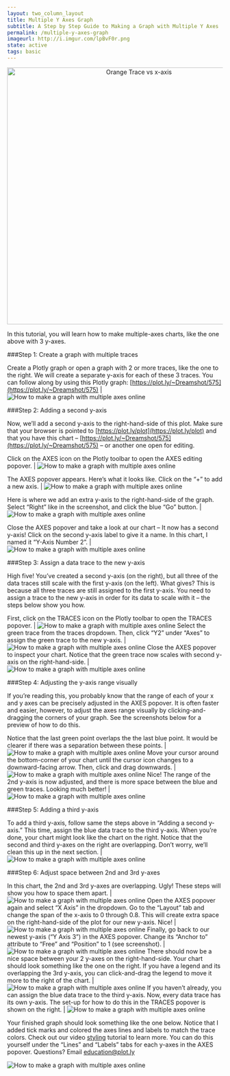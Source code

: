 ```yaml
---
layout: two_column_layout
title: Multiple Y Axes Graph
subtitle: A Step by Step Guide to Making a Graph with Multiple Y Axes
permalink: /multiple-y-axes-graph
imageurl: http://i.imgur.com/lpBvF0r.png
state: active
tags: basic
---
```


<div>
    <a href="https://plot.ly/~Dreamshot/575/" target="_blank" title="Orange Trace vs x-axis" style="display: block; text-align: center;"><img src="https://plot.ly/~Dreamshot/575.png" alt="Orange Trace vs x-axis" style="max-width: 100%;width: 600px;"  width="600" onerror="this.onerror=null;this.src='https://plot.ly/404.png';" /></a>
    <script data-plotly="Dreamshot:575" src="https://plot.ly/embed.js" async></script>
</div>

In this tutorial, you will learn how to make multiple-axes charts, like the one above with 3 y-axes.

###Step 1: Create a graph with multiple traces

Create a Plotly graph or open a graph with 2 or more traces, like the one to the right. We will create a separate y-axis for each of these 3 traces. You can follow along by using this Plotly graph: [https://plot.ly/~Dreamshot/575](https://plot.ly/~Dreamshot/575) | ![How to make a graph with multiple axes online](https://plot.ly/static/learn/images/web_app_tutorials/how-to-make-a-graph-with-multiple-axes-online/image06.png)

###Step 2: Adding a second y-axis

Now, we’ll add a second y-axis to the right-hand-side of this plot. Make sure that your browser is pointed to [https://plot.ly/plot](https://plot.ly/plot) and that you have this chart &#8211; [https://plot.ly/~Dreamshot/575](https://plot.ly/~Dreamshot/575) &#8211; or another one open for editing.

Click on the AXES icon on the Plotly toolbar to open the AXES editing popover. | ![How to make a graph with multiple axes online](https://plot.ly/static/learn/images/web_app_tutorials/how-to-make-a-graph-with-multiple-axes-online/image11.png)

The AXES popover appears. Here’s what it looks like. Click on the “+” to add a new axis. | ![How to make a graph with multiple axes online](https://plot.ly/static/learn/images/web_app_tutorials/how-to-make-a-graph-with-multiple-axes-online/image10.png)

Here is where we add an extra y-axis to the right-hand-side of the graph. Select “Right” like in the screenshot, and click the blue “Go” button. | ![How to make a graph with multiple axes online](https://plot.ly/static/learn/images/web_app_tutorials/how-to-make-a-graph-with-multiple-axes-online/image15.png) 

Close the AXES popover and take a look at our chart &#8211; It now has a second y-axis! Click on the second y-axis label to give it a name. In this chart, I named it “Y-Axis Number 2”. | ![How to make a graph with multiple axes online](https://plot.ly/static/learn/images/web_app_tutorials/how-to-make-a-graph-with-multiple-axes-online/image07.png)

###Step 3: Assign a data trace to the new y-axis

High five! You’ve created a second y-axis (on the right), but all three of the data traces still scale with the first y-axis (on the left). What gives? This is because all three traces are still assigned to the first y-axis. You need to assign a trace to the new y-axis in order for its data to scale with it &#8211; the steps below show you how.

First, click on the TRACES icon on the Plotly toolbar to open the TRACES popover. | ![How to make a graph with multiple axes online](https://plot.ly/static/learn/images/web_app_tutorials/how-to-make-a-graph-with-multiple-axes-online/image11.png)
Select the green trace from the traces dropdown. Then, click “Y2” under “Axes” to assign the green trace to the new y-axis. | ![How to make a graph with multiple axes online](https://plot.ly/static/learn/images/web_app_tutorials/how-to-make-a-graph-with-multiple-axes-online/image08.png)
Close the AXES popover to inspect your chart. Notice that the green trace now scales with second y-axis on the right-hand-side. | ![How to make a graph with multiple axes online](https://plot.ly/static/learn/images/web_app_tutorials/how-to-make-a-graph-with-multiple-axes-online/image00.png)

###Step 4: Adjusting the y-axis range visually

If you’re reading this, you probably know that the range of each of your x and y axes can be precisely adjusted in the AXES popover. It is often faster and easier, however, to adjust the axes range visually by clicking-and-dragging the corners of your graph. See the screenshots below for a preview of how to do this.

Notice that the last green point overlaps the the last blue point. It would be clearer if there was a separation between these points. | ![How to make a graph with multiple axes online](https://plot.ly/static/learn/images/web_app_tutorials/how-to-make-a-graph-with-multiple-axes-online/image00.png)
Move your cursor around the bottom-corner of your chart until the cursor icon changes to a downward-facing arrow. Then, click and drag downwards. | ![How to make a graph with multiple axes online](https://plot.ly/static/learn/images/web_app_tutorials/how-to-make-a-graph-with-multiple-axes-online/image14.png)
Nice! The range of the 2nd y-axis is now adjusted, and there is more space between the blue and green traces. Looking much better! | ![How to make a graph with multiple axes online](https://plot.ly/static/learn/images/web_app_tutorials/how-to-make-a-graph-with-multiple-axes-online/image13.png)

###Step 5: Adding a third y-axis

To add a third y-axis, follow same the steps above in “Adding a second y-axis.” This time, assign the blue data trace to the third y-axis. When you’re done, your chart might look like the chart on the right. Notice that the second and third y-axes on the right are overlapping. Don’t worry, we’ll clean this up in the next section. | ![How to make a graph with multiple axes online](https://plot.ly/static/learn/images/web_app_tutorials/how-to-make-a-graph-with-multiple-axes-online/image02.png)

###Step 6: Adjust space between 2nd and 3rd y-axes

In this chart, the 2nd and 3rd y-axes are overlapping. Ugly! These steps will show you how to space them apart. | ![How to make a graph with multiple axes online](https://plot.ly/static/learn/images/web_app_tutorials/how-to-make-a-graph-with-multiple-axes-online/image02.png)
Open the AXES popover again and select “X Axis” in the dropdown. Go to the “Layout” tab and change the span of the x-axis to 0 through 0.8. This will create extra space on the right-hand-side of the plot for our new y-axis. Nice! | ![How to make a graph with multiple axes online](https://plot.ly/static/learn/images/web_app_tutorials/how-to-make-a-graph-with-multiple-axes-online/image12.png)
Finally, go back to our newest y-axis (“Y Axis 3”) in the AXES popover. Change its “Anchor to” attribute to “Free” and “Position” to 1 (see screenshot). | ![How to make a graph with multiple axes online](https://plot.ly/static/learn/images/web_app_tutorials/how-to-make-a-graph-with-multiple-axes-online/image01.png)
There should now be a nice space between your 2 y-axes on the right-hand-side. Your chart should look something like the one on the right. If you have a legend and its overlapping the 3rd y-axis, you can click-and-drag the legend to move it more to the right of the chart. | ![How to make a graph with multiple axes online](https://plot.ly/static/learn/images/web_app_tutorials/how-to-make-a-graph-with-multiple-axes-online/image03.png)
If you haven’t already, you can assign the blue data trace to the third y-axis. Now, every data trace has its own y-axis. The set-up for how to do this in the TRACES popover is shown on the right. | ![How to make a graph with multiple axes online](https://plot.ly/static/learn/images/web_app_tutorials/how-to-make-a-graph-with-multiple-axes-online/image16.png)


Your finished graph should look something like the one below. Notice that I added tick marks and colored the axes lines and labels to match the trace colors. Check out our video [styling](http://vimeo.com/94000688) tutorial to learn more. You can do this yourself under the “Lines” and “Labels” tabs for each y-axes in the AXES popover. Questions? Email education@plot.ly


![How to make a graph with multiple axes online](https://plot.ly/static/learn/images/web_app_tutorials/how-to-make-a-graph-with-multiple-axes-online/image05.png)
